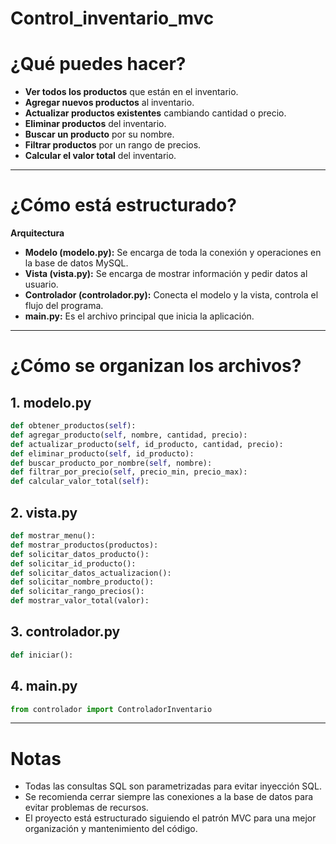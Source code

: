 # Control_inventario_mvc

# **¿Qué puedes hacer?**

- **Ver todos los productos** que están en el inventario.  
- **Agregar nuevos productos** al inventario.  
- **Actualizar productos existentes** cambiando cantidad o precio.  
- **Eliminar productos** del inventario.  
- **Buscar un producto** por su nombre.  
- **Filtrar productos** por un rango de precios.  
- **Calcular el valor total** del inventario.

---

# **¿Cómo está estructurado?**

**Arquitectura**  
- **Modelo (modelo.py):** Se encarga de toda la conexión y operaciones en la base de datos MySQL.  
- **Vista (vista.py):** Se encarga de mostrar información y pedir datos al usuario.  
- **Controlador (controlador.py):** Conecta el modelo y la vista, controla el flujo del programa.  
- **main.py:** Es el archivo principal que inicia la aplicación.

---

# **¿Cómo se organizan los archivos?**

## **1. modelo.py**
```python
def obtener_productos(self):
def agregar_producto(self, nombre, cantidad, precio):
def actualizar_producto(self, id_producto, cantidad, precio):
def eliminar_producto(self, id_producto):
def buscar_producto_por_nombre(self, nombre):
def filtrar_por_precio(self, precio_min, precio_max):
def calcular_valor_total(self):
```

## **2. vista.py**
```python
def mostrar_menu():
def mostrar_productos(productos):
def solicitar_datos_producto():
def solicitar_id_producto():
def solicitar_datos_actualizacion():
def solicitar_nombre_producto():
def solicitar_rango_precios():
def mostrar_valor_total(valor):
```

## **3. controlador.py**
```python
def iniciar():
```

## **4. main.py**
```python
from controlador import ControladorInventario
```

---

# **Notas**

- Todas las consultas SQL son parametrizadas para evitar inyección SQL.  
- Se recomienda cerrar siempre las conexiones a la base de datos para evitar problemas de recursos.  
- El proyecto está estructurado siguiendo el patrón MVC para una mejor organización y mantenimiento del código.
